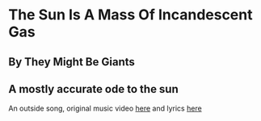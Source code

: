 # The Sun Is A Mass Of Incandescent Gas
## By They Might Be Giants
## A mostly accurate ode to the sun

An outside song, original music video [here](https://www.youtube.com/watch?v=3JdWlSF195Y) and lyrics [here](https://www.azlyrics.com/lyrics/theymightbegiants/whydoesthesunshinethesunisamassofincandescentgas.html)
